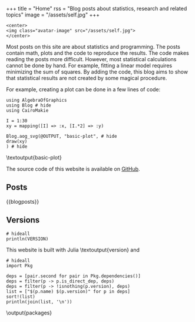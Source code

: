 +++
title = "Home"
rss = "Blog posts about statistics, research and related topics"
image = "/assets/self.jpg"
+++

~~~
<center>
<img class="avatar-image" src="/assets/self.jpg">
</center>
~~~

Most posts on this site are about statistics and programming.
The posts contain math, plots and the code to reproduce the results.
The code makes reading the posts more difficult.
However, most statistical calculations cannot be done by hand.
For example, fitting a linear model requires minimizing the sum of squares.
By adding the code, this blog aims to show that statistical results are not created by some magical procedure.

For example, creating a plot can be done in a few lines of code:

```julia:basic-plot
using AlgebraOfGraphics
using Blog # hide
using CairoMakie

I = 1:30
xy = mapping([I] => :x, [I.*2] => :y)

Blog.aog_svg(@OUTPUT, "basic-plot", # hide
draw(xy)
) # hide
```
\textoutput{basic-plot}

The source code of this website is available on [GitHub](https://github.com/rikhuijzer/huijzer.xyz).

## Posts

{{blogposts}}

## Versions

```julia:version
# hideall
println(VERSION)
```

This website is built with Julia \textoutput{version} and

```julia:packages
# hideall
import Pkg

deps = [pair.second for pair in Pkg.dependencies()]
deps = filter(p -> p.is_direct_dep, deps)
deps = filter(p -> !isnothing(p.version), deps)
list = ["$(p.name) $(p.version)" for p in deps]
sort!(list)
println(join(list, '\n'))
```
\output{packages}
